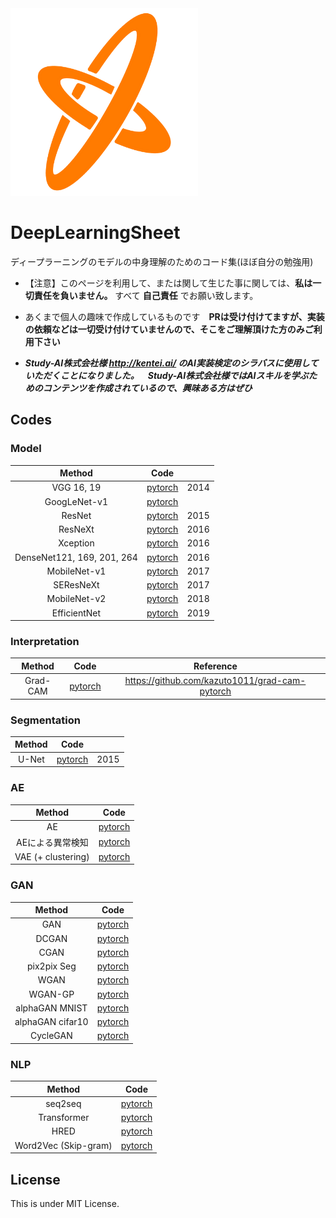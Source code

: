 
<img src="icons/icon.png" width=300>

# DeepLearningSheet

ディープラーニングのモデルの中身理解のためのコード集(ほぼ自分の勉強用)

- 【注意】このページを利用して、または関して生じた事に関しては、**私は一切責任を負いません。** すべて **自己責任** でお願い致します。
- あくまで個人の趣味で作成しているものです　**PRは受け付けてますが、実装の依頼などは一切受け付けていませんので、そこをご理解頂けた方のみご利用下さい**

- ***Study-AI株式会社様 http://kentei.ai/ のAI実装検定のシラバスに使用していただくことになりました。　Study-AI株式会社様ではAIスキルを学ぶためのコンテンツを作成されているので、興味ある方はぜひ***


## Codes

### Model

| Method | Code | |
|:---:|:---:|:---:|
| VGG 16, 19| [pytorch](notes_pytorch/ImgRec/VGG_cifar10_pytorch.ipynb)  | 2014
| GoogLeNet-v1 | [pytorch](pytorch/googletnetv1_pytorch.ipynb) 
| ResNet | [pytorch](notes_pytorch/ImgRec/ResNet_cifar10_pytorch.ipynb) | 2015
| ResNeXt | [pytorch](notes_pytorch/ImgRec/ResNeXt_cifar10_pytorch.ipynb) | 2016
| Xception| [pytorch](notes_pytorch/ImgRec/Xception_cifar10_pytorch.ipynb)  | 2016
| DenseNet121, 169, 201, 264| [pytorch](notes_pytorch/ImgRec/DenseNet_cifar10_pytorch.ipynb) | 2016
| MobileNet-v1 | [pytorch](notes_pytorch/ImgRec/MobileNet_v1_cifar10_pytorch.ipynb) | 2017
| SEResNeXt | [pytorch](notes_pytorch/ImgRec/SEResNeXt_cifar10_pytorch.ipynb) | 2017 
| MobileNet-v2 | [pytorch](notes_pytorch/ImgRec/MobileNet_v2_cifar10_pytorch.ipynb) | 2018
| EfficientNet | [pytorch](notes_pytorch/ImgRec/EfficientNet_cifar10_pytorch.ipynb) | 2019

###  Interpretation

| Method |  Code | Reference
|:---:|:---:|:---:|
| Grad-CAM | [pytorch](notes_pytorch/Interpretation/GradCAM_STL10_pytorch.ipynb) | https://github.com/kazuto1011/grad-cam-pytorch


### Segmentation

| Method | Code | |
|:---:|:---:|:---:|
| U-Net|  [pytorch](notes_pytorch/ImgSeg/UNet_VOC2012_pytorch.ipynb) | 2015


### AE
| Method | Code |
|:---:|:---:|
| AE |  [pytorch](notes_pytorch/AE/AE_MNIST_pytorch.ipynb)
| AEによる異常検知 | [pytorch](notes_pytorch/AE/AE_AnormalyDetection_MNIST_pytorch.ipynb)
| VAE (+ clustering)|  [pytorch](notes_pytorch/AE/VAE_MNIST_pytorch.ipynb)

### GAN
| Method | Code | 
|:---:|:---:|
| GAN | [pytorch](notes_pytorch/GAN/GAN_Cifar10_pytorch.ipynb) 
| DCGAN | [pytorch](notes_pytorch/GAN/DCGAN_Cifar10_pytorch.ipynb) 
| CGAN | [pytorch](notes_pytorch/GAN/CGAN_pytorch.ipynb) 
| pix2pix Seg | [ pytorch](pytorch/Pix2pix_Seg_pytorch.ipynb)
| WGAN | [pytorch](notes_pytorch/GAN/WGAN_Cifar10_pytorch.ipynb)
| WGAN-GP | [pytorch](notes_pytorch/GAN/WGANGP_Cifar10_pytorch.ipynb) 
| alphaGAN MNIST | [ pytorch](pytorch/alphaGAN_mnist_pytorch.py)
| alphaGAN cifar10 | [ pytorch](pytorch/alphaGAN_cifar10_pytorch.py)
| CycleGAN | [ pytorch](pytorch/CycleGAN_pytorch.ipynb) 


### NLP
| Method | Code | 
|:---:|:---:|
| seq2seq | [ pytorch](pytorch/Seq2seq_pytorch.ipynb)
| Transformer | [ pytorch](pytorch/Transformer_pytorch.ipynb)
| HRED | [ pytorch](pytorch/HRED_pytorch_sand.ipynb) 
| Word2Vec (Skip-gram)| [ pytorch](pytorch/Word2vec_pytorch.ipynb) |


## License

This is under MIT License.
